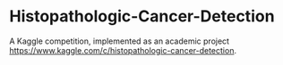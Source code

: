 # Histopathologic-Cancer-Detection
A Kaggle competition, implemented as an academic project https://www.kaggle.com/c/histopathologic-cancer-detection.
